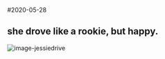 #2020-05-28

## she drove like a rookie, but happy.

![image-jessiedrive](http://jessie-pic.test.upcdn.net/SheDrive.jpg)

